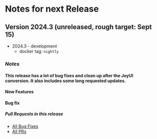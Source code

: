 # Notes for next Release

## Version 2024.3 (unreleased, rough target: Sept 15)
- 2024.3 - development
  - docker tag: `nightly`


### _Notes_
#### This release has a lot of bug fixes and clean up after the JoyUI conversion. It also includes some long requested updates.

#### New Features


#### Bug fix 

##### _Pull Requests in this release_
- [All Bug Fixes](https://github.com/caltech-ipac/firefly/pulls?q=is%3apr+milestone%3a2024.3+label%3abug)
- [All PRs](https://github.com/caltech-ipac/firefly/pulls?q=is%3apr++milestone%3a2024.3+)
